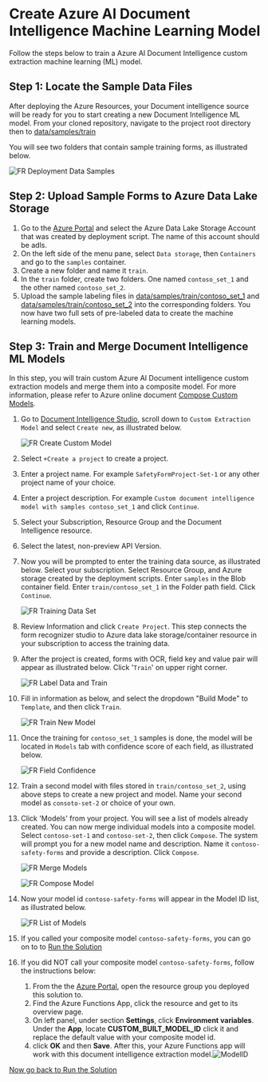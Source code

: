 # Create Azure AI Document Intelligence Machine Learning Model

Follow the steps below to train a Azure AI Document Intelligence custom extraction machine learning (ML) model.

## Step 1: Locate the Sample Data Files

After deploying the Azure Resources, your Document intelligence source will be ready for you to start creating a new Document Intelligence ML model. From your cloned repository, navigate to the project root directory then to [data/samples/train](../data/samples/train/)

You will see two folders that contain sample training forms, as illustrated below.

![FR Deployment Data Samples](../media/FR-Deployment-Data-Folders.png)

## Step 2: Upload Sample Forms to Azure Data Lake Storage

1. Go to the [Azure Portal](https://portal.azure.com) and select the Azure Data Lake Storage Account that was created by deployment script. The name of this account should be <your-prefix>adls<your-suffix>.
2. On the left side of the menu pane, select `Data storage`, then `Containers` and go to the `samples` container.
3. Create a new folder and name it `train`.  
4. In the `train` folder, create two folders. One named `contoso_set_1` and the other named `contoso_set_2`.  
5. Upload the sample labeling files in [data/samples/train/contoso_set_1](../data/samples/train/contoso_set_1) and [data/samples/train/contoso_set_2](../data/samples/train/contoso_set_2) into the corresponding folders. You now have two full sets of pre-labeled data to create the machine learning models.

## Step 3: Train and Merge Document Intelligence ML Models

In this step, you will train custom Azure AI Document intelligence custom extraction models and merge them into a composite model. For more information, please refer to Azure online document [Compose Custom Models](https://learn.microsoft.com/en-us/azure/ai-services/document-intelligence/how-to-guides/compose-custom-models?view=doc-intel-4.0.0&tabs=studio).

1. Go to [Document Intelligence Studio](https://documentintelligence.ai.azure.com/studio), scroll down to  `Custom Extraction Model` and select `Create new`, as illustrated below.

    ![FR Create Custom Model](../media/FR-Create-Custom-Model.png)

1. Select `+Create a project` to create a project.
1. Enter a project name. For example `SafetyFormProject-Set-1` or any other project name of your choice.
1. Enter a project description. For example `Custom document intelligence model with samples contoso_set_1` and click `Continue`.
1. Select your Subscription, Resource Group and the Document Intelligence resource.
1. Select the latest, non-preview API Version.
1. Now you will be prompted to enter the training data source, as illustrated below. Select your subscription. Select Resource Group, and Azure storage created by the deployment scripts. Enter `samples` in the Blob container field. Enter `train/contoso_set_1` in the Folder path field. Click `Continue`.

    ![FR Training Data Set](../media/FR-Training-Data-Set.png)

1. Review Information and click `Create Project`. This step connects the form recognizer studio to Azure data lake storage/container resource in your subscription to access the training data. 
1. After the project is created, forms with OCR, field key and value pair will appear as illustrated below. Click '`Train`' on upper right corner.

    ![FR Label Data and Train](../media/FR-Label-Data-and-Train.png)

1. Fill in information as below, and select the dropdown "Build Mode" to `Template`, and then click `Train`.

    ![FR Train New Model](../media/FR-Train-New-Model.png)

1. Once the training for `contoso_set_1` samples is done, the model will be located in `Models` tab with confidence score of each field, as illustrated below.

    ![FR Field Confidence](../media/FR-Field-Confidence.png)

1. Train a second model with files stored in `train/contoso_set_2`, using above steps to create a new project and model. Name your second model as `consoto-set-2` or choice of your own.
1. Click 'Models' from your project. You will see a list of models already created. You can now merge individual models into a composite model. Select `contoso-set-1` and `contoso-set-2`, then click `Compose`. The system will prompt you for a new model name and description. Name it `contoso-safety-forms` and provide a description. Click `Compose`.

    ![FR Merge Models](../media/FR-Merge-Models.png)

    ![FR Compose Model](../media/FR-Compose-Model-Contoso-Safety.png)

1. Now your model id `contoso-safety-forms` will appear in the Model ID list, as illustrated below. 

    ![FR List of Models](../media/FR-List-of-Models.png "Project-and-Model-ID")

1. If you called your composite model `contoso-safety-forms`, you can go on to to [Run the Solution](../README.md#run-the-solution)
1. If you did NOT call your composite model `contoso-safety-forms`, follow the instructions below:
    1. From the the [Azure Portal](https://portal.azure.com), open the resource group you deployed this solution to.
    1. Find the Azure Functions App, click the resource and get to its overview page.
    1. On left panel, under section **Settings**, click **Environment variables**.  Under the **App**, locate **CUSTOM_BUILT_MODEL_ID** click it and replace the default value with your composite model id.
    1. click **OK** and then **Save**. After this, your Azure Functions app will work with this document intelligence extraction model.![ModelID](../media/AF-Set-Configuration-Model-ID.png)

[Now go back to Run the Solution](../README.md#run-the-solution)
